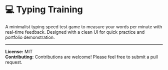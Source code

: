 
# 💻 Typing Training

A minimalist typing speed test game to measure your words per minute with real-time feedback. Designed with a clean UI for quick practice and portfolio demonstration.

----------

**License:** MIT  
**Contributing:** Contributions are welcome! Please feel free to submit a pull request.